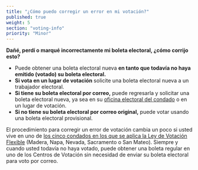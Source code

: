 ```yaml
---
title: "¿Cómo puedo corregir un error en mi votación?"
published: true
weight: 5
section: "voting-info"
priority: "Minor"
---
```

**Dañé, perdí o marqué incorrectamente mi boleta electoral, ¿cómo corrijo esto?**
- Puede obtener una boleta electoral nueva **en tanto que todavía no haya emitido (votado) su boleta electoral.**
- **Si vota en un lugar de votación** solicite una boleta electoral nueva a un trabajador electoral.
- **Si tiene su boleta electoral por correo,** puede regresarla y solicitar una boleta electoral nueva, ya sea en su [oficina electoral del condado](#section-election-office-contact) o en un lugar de votación.  
- **Si no tiene su boleta electoral por correo original,** puede votar usando una boleta electoral provisional.  

El procedimiento para corregir un error de votación cambia un poco si usted vive en uno de [los cinco condados en los que se aplica la Ley de Votación Flexible](#menu-item-voters-choice-elections-big-changes-in-madera-napa-nevada-sacramento-and-san-mateo-counties) (Madera, Napa, Nevada, Sacramento o San Mateo). Siempre y cuando usted todavía no haya votado, puede obtener una boleta regular en uno de los Centros de Votación sin necesidad de enviar su boleta electoral para voto por correo.   
